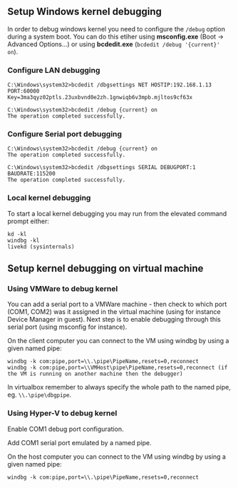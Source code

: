 
Setup Windows kernel debugging
------------------------------

In order to debug windows kernel you need to configure the `/debug` option during a system boot. You can do this etiher using **msconfig.exe** (Boot -> Advanced Options...) or using **bcdedit.exe** (`bcdedit /debug '{current}' on`).

### Configure LAN debugging ###

    C:\Windows\system32>bcdedit /dbgsettings NET HOSTIP:192.168.1.13 PORT:60000
    Key=3ma3qyz02ptls.23uxbvnd0e2zh.1gnwiqb6v3mpb.mjltos9cf63x

    C:\Windows\system32>bcdedit /debug {current} on
    The operation completed successfully.

### Configure Serial port debugging ###

    C:\Windows\system32>bcdedit /debug {current} on
    The operation completed successfully.

    C:\Windows\system32>bcdedit /dbgsettings SERIAL DEBUGPORT:1 BAUDRATE:115200
    The operation completed successfully.

### Local kernel debugging ###

To start a local kernel debugging you may run from the elevated command prompt either:

    kd -kl
    windbg -kl
    livekd (sysinternals)

Setup kernel debugging on virtual machine
-----------------------------------------

### Using VMWare to debug kernel ###

You can add a serial port to a VMWare machine - then check to which port (COM1, COM2) was it assigned in the virtual machine (using for instance Device Manager in guest). Next step is to enable debugging through this serial port (using msconfig for instance).

On the client computer you can connect to the VM using windbg by using a given named pipe:

    windbg -k com:pipe,port=\\.\pipe\PipeName,resets=0,reconnect
    windbg -k com:pipe,port=\\VMHost\pipe\PipeName,resets=0,reconnect (if the VM is running on another machine then the debugger)

In virtualbox remember to always specify the whole path to the named pipe, eg. `\\.\pipe\dbgpipe`.

### Using Hyper-V to debug kernel ###

Enable COM1 debug port configuration.

Add COM1 serial port emulated by a named pipe.

On the host computer you can connect to the VM using windbg by using a given named pipe:

    windbg -k com:pipe,port=\\.\pipe\PipeName,resets=0,reconnect

